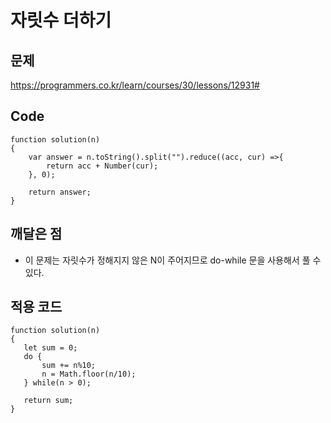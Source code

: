 자릿수 더하기
===

문제
---
https://programmers.co.kr/learn/courses/30/lessons/12931#

Code
---
```
function solution(n)
{
    var answer = n.toString().split("").reduce((acc, cur) =>{
        return acc + Number(cur);
    }, 0);

    return answer;
}
```

깨달은 점
---
 - 이 문제는 자릿수가 정해지지 않은 N이 주어지므로 do-while 문을 사용해서 풀 수 있다.
 
 적용 코드
 ---
 ```
 function solution(n)
{
    let sum = 0;
    do {
        sum += n%10;
        n = Math.floor(n/10);
    } while(n > 0);

    return sum;
}
```

